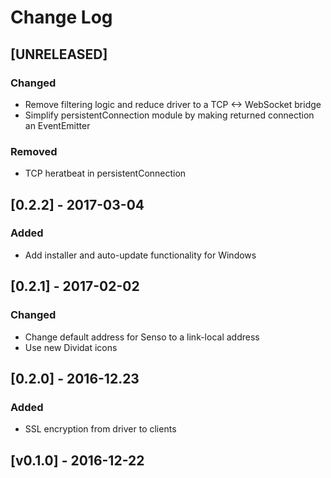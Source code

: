 # Change Log

## [UNRELEASED]

### Changed

- Remove filtering logic and reduce driver to a TCP <-> WebSocket bridge
- Simplify persistentConnection module by making returned connection an EventEmitter

### Removed

- TCP heratbeat in persistentConnection

## [0.2.2] - 2017-03-04

### Added

- Add installer and auto-update functionality for Windows

## [0.2.1] - 2017-02-02

### Changed

- Change default address for Senso to a link-local address
- Use new Dividat icons

## [0.2.0] - 2016-12.23

### Added

- SSL encryption from driver to clients

## [v0.1.0] - 2016-12-22
